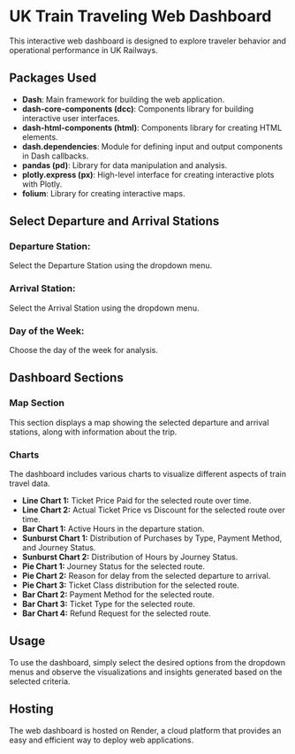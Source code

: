 # UK Train Traveling Web Dashboard

This interactive web dashboard is designed to explore traveler behavior and operational performance in UK Railways.

## Packages Used

- **Dash**: Main framework for building the web application.
- **dash-core-components (dcc)**: Components library for building interactive user interfaces.
- **dash-html-components (html)**: Components library for creating HTML elements.
- **dash.dependencies**: Module for defining input and output components in Dash callbacks.
- **pandas (pd)**: Library for data manipulation and analysis.
- **plotly.express (px)**: High-level interface for creating interactive plots with Plotly.
- **folium**: Library for creating interactive maps.


## Select Departure and Arrival Stations

### Departure Station:
Select the Departure Station using the dropdown menu.

### Arrival Station:
Select the Arrival Station using the dropdown menu.

### Day of the Week:
Choose the day of the week for analysis.

## Dashboard Sections

### Map Section
This section displays a map showing the selected departure and arrival stations, along with information about the trip.

### Charts
The dashboard includes various charts to visualize different aspects of train travel data.

- **Line Chart 1:** Ticket Price Paid for the selected route over time.
- **Line Chart 2:** Actual Ticket Price vs Discount for the selected route over time.
- **Bar Chart 1:** Active Hours in the departure station.
- **Sunburst Chart 1:** Distribution of Purchases by Type, Payment Method, and Journey Status.
- **Sunburst Chart 2:** Distribution of Hours by Journey Status.
- **Pie Chart 1:** Journey Status for the selected route.
- **Pie Chart 2:** Reason for delay from the selected departure to arrival.
- **Pie Chart 3:** Ticket Class distribution for the selected route.
- **Bar Chart 2:** Payment Method for the selected route.
- **Bar Chart 3:** Ticket Type for the selected route.
- **Bar Chart 4:** Refund Request for the selected route.

## Usage
To use the dashboard, simply select the desired options from the dropdown menus and observe the visualizations and insights generated based on the selected criteria.

## Hosting
The web dashboard is hosted on Render, a cloud platform that provides an easy and efficient way to deploy web applications.




